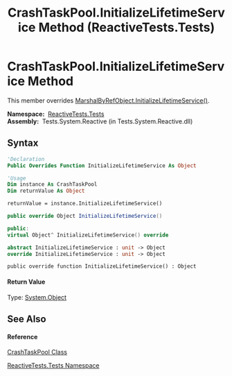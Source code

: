 ﻿---
title: CrashTaskPool.InitializeLifetimeService Method  (ReactiveTests.Tests)
TOCTitle: InitializeLifetimeService Method
ms:assetid: M:ReactiveTests.Tests.CrashTaskPool.InitializeLifetimeService
ms:mtpsurl: https://msdn.microsoft.com/en-us/library/reactivetests.tests.crashtaskpool.initializelifetimeservice(v=VS.103)
ms:contentKeyID: 36620047
ms.date: 06/28/2011
mtps_version: v=VS.103
f1_keywords:
- ReactiveTests.Tests.CrashTaskPool.InitializeLifetimeService
dev_langs:
- CSharp
- JScript
- VB
- FSharp
- c++
---

# CrashTaskPool.InitializeLifetimeService Method

This member overrides [MarshalByRefObject.InitializeLifetimeService()](https://msdn.microsoft.com/en-us/library/zwt5tzck).

**Namespace:**  [ReactiveTests.Tests](hh289046\(v=vs.103\).md)  
**Assembly:**  Tests.System.Reactive (in Tests.System.Reactive.dll)

## Syntax

``` vb
'Declaration
Public Overrides Function InitializeLifetimeService As Object
```

``` vb
'Usage
Dim instance As CrashTaskPool
Dim returnValue As Object

returnValue = instance.InitializeLifetimeService()
```

``` csharp
public override Object InitializeLifetimeService()
```

``` c++
public:
virtual Object^ InitializeLifetimeService() override
```

``` fsharp
abstract InitializeLifetimeService : unit -> Object 
override InitializeLifetimeService : unit -> Object 
```

``` jscript
public override function InitializeLifetimeService() : Object
```

#### Return Value

Type: [System.Object](https://msdn.microsoft.com/en-us/library/e5kfa45b)  

## See Also

#### Reference

[CrashTaskPool Class](hh303372\(v=vs.103\).md)

[ReactiveTests.Tests Namespace](hh289046\(v=vs.103\).md)

